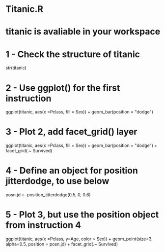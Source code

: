 # Titanic.R
# titanic is avaliable in your workspace
# 1 - Check the structure of titanic
str(titanic)

# 2 - Use ggplot() for the first instruction
ggplot(titanic, aes(x =Pclass, fill = Sex)) + 
  geom_bar(position = "dodge")

# 3 - Plot 2, add facet_grid() layer
ggplot(titanic, aes(x =Pclass, fill = Sex)) + 
  geom_bar(position = "dodge") + facet_grid(.~ Survived)

# 4 - Define an object for position jitterdodge, to use below
posn.jd <- position_jitterdodge(0.5, 0, 0.6)

# 5 - Plot 3, but use the position object from instruction 4
ggplot(titanic, aes(x =Pclass, y=Age, color = Sex)) + 
  geom_point(size=3, alpha=0.5, position = posn.jd) + facet_grid(.~ Survived)
